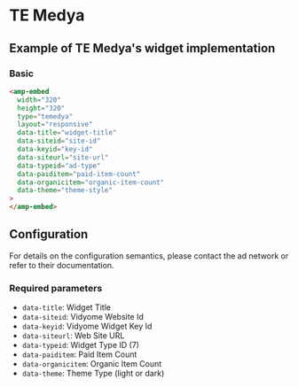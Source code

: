 <!---
Copyright 2020 The AMP HTML Authors. All Rights Reserved.
Licensed under the Apache License, Version 2.0 (the "License");
you may not use this file except in compliance with the License.
You may obtain a copy of the License at

      http://www.apache.org/licenses/LICENSE-2.0

Unless required by applicable law or agreed to in writing, software
distributed under the License is distributed on an "AS-IS" BASIS,
WITHOUT WARRANTIES OR CONDITIONS OF ANY KIND, either express or implied.
See the License for the specific language governing permissions and
limitations under the License.
-->

# TE Medya

## Example of TE Medya's widget implementation

### Basic

```html
<amp-embed
  width="320"
  height="320"
  type="temedya"
  layout="responsive"
  data-title="widget-title"
  data-siteid="site-id"
  data-keyid="key-id"
  data-siteurl="site-url"
  data-typeid="ad-type"
  data-paiditem="paid-item-count"
  data-organicitem="organic-item-count"
  data-theme="theme-style"
>
</amp-embed>
```

## Configuration

For details on the configuration semantics, please contact the ad network or refer to their documentation.

### Required parameters

- `data-title`: Widget Title
- `data-siteid`: Vidyome Website Id
- `data-keyid`: Vidyome Widget Key Id
- `data-siteurl`: Web Site URL
- `data-typeid`: Widget Type ID (7)
- `data-paiditem`: Paid Item Count
- `data-organicitem`: Organic Item Count
- `data-theme`: Theme Type (light or dark)
